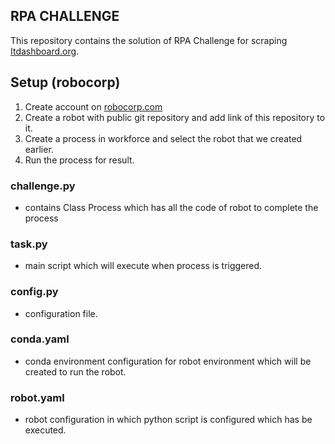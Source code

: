 ## RPA CHALLENGE
This repository contains the solution of RPA Challenge for scraping [Itdashboard.org](https://itdashboard.gov/). 

## Setup (robocorp)
1. Create account on [robocorp.com](https://robocorp.com/)
2. Create a robot with public git repository and add link of this repository to it.
3. Create a process in workforce and select the robot that we created earlier.
4. Run the process for result.

### challenge.py 
- contains Class Process which has all the code of robot to complete the process

### task.py
- main script which will execute when process is triggered.

### config.py
- configuration file.

### conda.yaml
- conda environment configuration for robot environment which will be created to run the robot.

### robot.yaml
- robot configuration in which python script is configured which has be executed.
